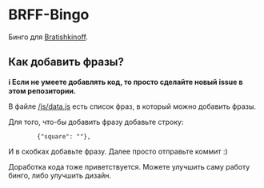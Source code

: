 
# BRFF-Bingo

Бинго для [Bratishkinoff](https://www.twitch.tv/bratishkinoff). 

## Как добавить фразы?
**ℹ️ Если не умеете добавлять код, то просто сделайте новый issue в этом репозитории.**

В файле [/js/data.js](https://github.com/mbs0ft/brff-bingo/blob/master/js/data.js) есть список фраз, в который можно добавить фразы. 

Для того, что-бы добавить фразу добавьте строку:

            {"square": ""},

И в скобках добавьте фразу. Далее просто отправьте коммит :)

Доработка кода тоже приветствуется. Можете улучшить саму работу бинго, либо улучшить дизайн.
